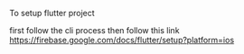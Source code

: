 To setup flutter project

first follow the cli process then follow this link
https://firebase.google.com/docs/flutter/setup?platform=ios

